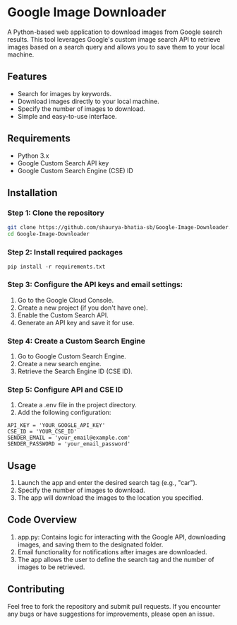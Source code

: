 # Google Image Downloader

A Python-based web application to download images from Google search results. This tool leverages Google's custom image search API to retrieve images based on a search query and allows you to save them to your local machine.

## Features
- Search for images by keywords.
- Download images directly to your local machine.
- Specify the number of images to download.
- Simple and easy-to-use interface.

## Requirements
- Python 3.x
- Google Custom Search API key
- Google Custom Search Engine (CSE) ID

## Installation

### Step 1: Clone the repository
```bash
git clone https://github.com/shaurya-bhatia-sb/Google-Image-Downloader.git
cd Google-Image-Downloader
```

### Step 2:  Install required packages
  ```
pip install -r requirements.txt
  ```

### Step 3: Configure the API keys and email settings:
1. Go to the Google Cloud Console.
2. Create a new project (if you don't have one).
3. Enable the Custom Search API.
4. Generate an API key and save it for use.

### Step 4: Create a Custom Search Engine
1. Go to Google Custom Search Engine.
2. Create a new search engine.
3. Retrieve the Search Engine ID (CSE ID).

### Step 5: Configure API and CSE ID
1. Create a .env file in the project directory.
2. Add the following configuration:
  ```
API_KEY = 'YOUR_GOOGLE_API_KEY'
CSE_ID = 'YOUR_CSE_ID'
SENDER_EMAIL = 'your_email@example.com'
SENDER_PASSWORD = 'your_email_password'
  ```

## Usage
1.  Launch the app and enter the desired search tag (e.g., "car").
2.  Specify the number of images to download.
3.  The app will download the images to the location you specified.


## Code Overview

1. app.py: Contains logic for interacting with the Google API, downloading images, and saving them to the designated folder.
2. Email functionality for notifications after images are downloaded.
3. The app allows the user to define the search tag and the number of images to be retrieved.


## Contributing
Feel free to fork the repository and submit pull requests. If you encounter any bugs or have suggestions for improvements, please open an issue.
  










